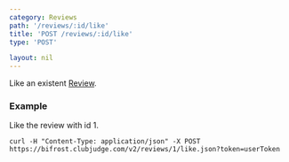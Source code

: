 ```yaml
---
category: Reviews
path: '/reviews/:id/like'
title: 'POST /reviews/:id/like'
type: 'POST'

layout: nil
---
```


Like an existent [Review](#/review-model).

### Example

Like the review with id 1.

```
curl -H "Content-Type: application/json" -X POST https://bifrost.clubjudge.com/v2/reviews/1/like.json?token=userToken
```
